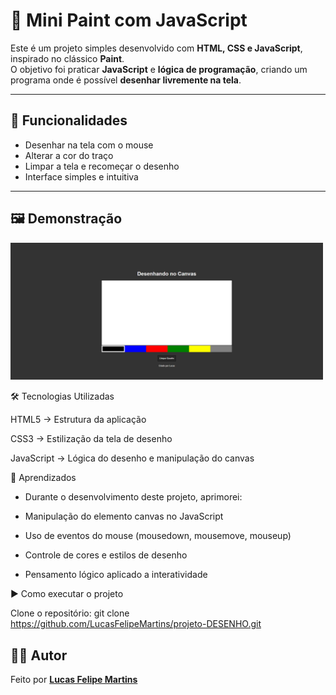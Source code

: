 # 🎨 Mini Paint com JavaScript  

Este é um projeto simples desenvolvido com **HTML, CSS e JavaScript**, inspirado no clássico **Paint**.  
O objetivo foi praticar **JavaScript** e **lógica de programação**, criando um programa onde é possível **desenhar livremente na tela**.  

---

## 🚀 Funcionalidades  
- Desenhar na tela com o mouse  
- Alterar a cor do traço  
- Limpar a tela e recomeçar o desenho  
- Interface simples e intuitiva  

---

## 🖼️ Demonstração  

<img src="img/Captura de Tela (42).png" alt="Preview do Projeto" width="500">

🛠️ Tecnologias Utilizadas

HTML5 → Estrutura da aplicação

CSS3 → Estilização da tela de desenho

JavaScript → Lógica do desenho e manipulação do canvas

📌 Aprendizados

- Durante o desenvolvimento deste projeto, aprimorei:

- Manipulação do elemento canvas no JavaScript

- Uso de eventos do mouse (mousedown, mousemove, mouseup)

- Controle de cores e estilos de desenho

- Pensamento lógico aplicado a interatividade

▶️ Como executar o projeto

Clone o repositório: 
git clone https://github.com/LucasFelipeMartins/projeto-DESENHO.git

## 👨‍💻 Autor  

Feito por **[Lucas Felipe Martins](https://github.com/LucasFelipeMartins)** 
